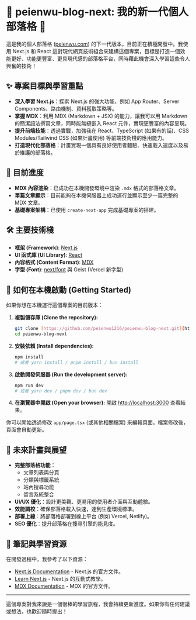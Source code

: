 # 🚧 peienwu-blog-next: 我的新一代個人部落格 🚧

這是我的個人部落格 ([peienwu.com](https://peienwu.com/)) 的下一代版本，目前正在積極開發中。我使用 Next.js 和 React 這對現代網頁技術組合來建構這個專案，目標是打造一個效能更好、功能更豐富、更具現代感的部落格平台，同時藉此機會深入學習這些令人興奮的技術！

## ✨ 專案目標與學習重點

* **深入學習 Next.js**：探索 Next.js 的強大功能，例如 App Router、Server Components、路由機制、資料獲取策略等。
* **掌握 MDX**：利用 MDX (Markdown + JSX) 的能力，讓我可以用 Markdown 的簡潔語法撰寫文章，同時能無縫嵌入 React 元件，實現更豐富的內容呈現。
* **提升前端技能**：透過實戰，加強我在 React、TypeScript (如果有的話)、CSS Modules/Tailwind CSS (如果計畫使用) 等前端技術棧的應用能力。
* **打造現代化部落格**：計畫實現一個具有良好使用者體驗、快速載入速度以及易於維護的部落格。

## 🚀 目前進度

* **MDX 內容渲染**：已成功在本機開發環境中渲染 `.mdx` 格式的部落格文章。
* **單篇文章顯示**：目前能夠在本機伺服器上成功運行並顯示至少一篇完整的 MDX 文章。
* **基礎專案架構**：已使用 `create-next-app` 完成基礎專案的搭建。

## 🛠️ 主要技術棧

* **框架 (Framework)**: [Next.js](https://nextjs.org/)
* **UI 函式庫 (UI Library)**: [React](https://reactjs.org/)
* **內容格式 (Content Format)**: [MDX](https://mdxjs.com/)
* **字型 (Font)**: [next/font](https://nextjs.org/docs/basic-features/font-optimization) 與 Geist (Vercel 新字型)

## 🏃 如何在本機啟動 (Getting Started)

如果你想在本機運行這個專案的目前版本：

1.  **複製儲存庫 (Clone the repository):**
    ```bash
    git clone [https://github.com/peienwu1216/peienwu-blog-next.git](https://github.com/peienwu1216/peienwu-blog-next.git)
    cd peienwu-blog-next
    ```

2.  **安裝依賴 (Install dependencies):**
    ```bash
    npm install
    # 或者 yarn install / pnpm install / bun install
    ```

3.  **啟動開發伺服器 (Run the development server):**
    ```bash
    npm run dev
    # 或者 yarn dev / pnpm dev / bun dev
    ```

4.  **在瀏覽器中開啟 (Open your browser):**
    開啟 [http://localhost:3000](http://localhost:3000) 查看結果。

你可以開始透過修改 `app/page.tsx` (或其他相關檔案) 來編輯頁面。檔案修改後，頁面會自動更新。

## 🔮 未來計畫與展望

* **完整部落格功能**：
    * 文章列表與分頁
    * 分類與標籤系統
    * 站內搜尋功能
    * 留言系統整合
* **UI/UX 優化**：設計更美觀、更易用的使用者介面與互動體驗。
* **效能調校**：確保部落格載入快速，達到生產環境標準。
* **部署上線**：將部落格部署到線上平台 (例如 Vercel, Netlify)。
* **SEO 優化**：提升部落格在搜尋引擎的能見度。

## 📝 筆記與學習資源

在開發過程中，我參考了以下資源：

* [Next.js Documentation](https://nextjs.org/docs) - Next.js 的官方文件。
* [Learn Next.js](https://nextjs.org/learn) - Next.js 的互動式教學。
* [MDX Documentation](https://mdxjs.com/) - MDX 的官方文件。

---

這個專案對我來說是一個很棒的學習旅程，我會持續更新進度。如果你有任何建議或想法，也歡迎隨時提出！
